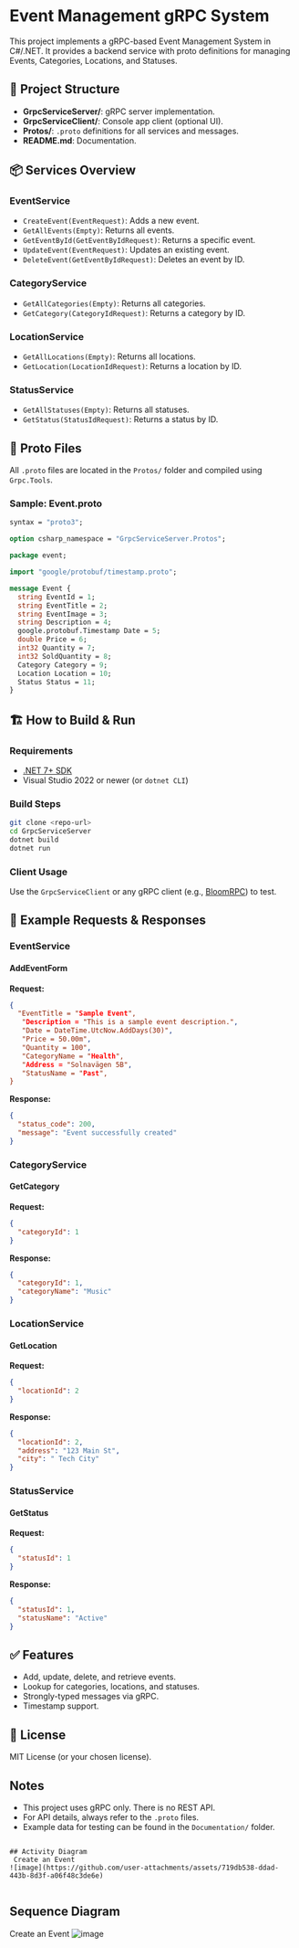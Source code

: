 # Event Management gRPC System

This project implements a gRPC-based Event Management System in C#/.NET. It provides a backend service with proto definitions for managing Events, Categories, Locations, and Statuses.

## 🧩 Project Structure

- **GrpcServiceServer/**: gRPC server implementation.
- **GrpcServiceClient/**: Console app client (optional UI).
- **Protos/**: `.proto` definitions for all services and messages.
- **README.md**: Documentation.

## 📦 Services Overview

### EventService

- `CreateEvent(EventRequest)`: Adds a new event.
- `GetAllEvents(Empty)`: Returns all events.
- `GetEventById(GetEventByIdRequest)`: Returns a specific event.
- `UpdateEvent(EventRequest)`: Updates an existing event.
- `DeleteEvent(GetEventByIdRequest)`: Deletes an event by ID.

### CategoryService

- `GetAllCategories(Empty)`: Returns all categories.
- `GetCategory(CategoryIdRequest)`: Returns a category by ID.

### LocationService

- `GetAllLocations(Empty)`: Returns all locations.
- `GetLocation(LocationIdRequest)`: Returns a location by ID.

### StatusService

- `GetAllStatuses(Empty)`: Returns all statuses.
- `GetStatus(StatusIdRequest)`: Returns a status by ID.

## 📄 Proto Files

All `.proto` files are located in the `Protos/` folder and compiled using `Grpc.Tools`.

### Sample: Event.proto

```proto
syntax = "proto3";

option csharp_namespace = "GrpcServiceServer.Protos";

package event;

import "google/protobuf/timestamp.proto";

message Event {
  string EventId = 1;
  string EventTitle = 2;
  string EventImage = 3;
  string Description = 4;
  google.protobuf.Timestamp Date = 5;
  double Price = 6;
  int32 Quantity = 7;
  int32 SoldQuantity = 8;
  Category Category = 9;
  Location Location = 10;
  Status Status = 11;
}
```

## 🏗️ How to Build & Run

### Requirements

- [.NET 7+ SDK](https://dotnet.microsoft.com/en-us/download)
- Visual Studio 2022 or newer (or `dotnet CLI`)

### Build Steps

```bash
git clone <repo-url>
cd GrpcServiceServer
dotnet build
dotnet run
```

### Client Usage

Use the `GrpcServiceClient` or any gRPC client (e.g., [BloomRPC](https://github.com/bloomrpc/bloomrpc)) to test.

## 📨 Example Requests & Responses

### EventService

#### AddEventForm

**Request:**

```json
{
  "EventTitle = "Sample Event",
   "Description = "This is a sample event description.",
   "Date = DateTime.UtcNow.AddDays(30)",
   "Price = 50.00m",
   "Quantity = 100",
   "CategoryName = "Health",
   "Address = "Solnavägen 5B",
   "StatusName = "Past",
}
```

**Response:**

```json
{
  "status_code": 200,
  "message": "Event successfully created"
}
```

### CategoryService

#### GetCategory

**Request:**

```json
{
  "categoryId": 1
}
```

**Response:**

```json
{
  "categoryId": 1,
  "categoryName": "Music"
}
```

### LocationService

#### GetLocation

**Request:**

```json
{
  "locationId": 2
}
```

**Response:**

```json
{
  "locationId": 2,
  "address": "123 Main St",
  "city": " Tech City"
}
```

### StatusService

#### GetStatus

**Request:**

```json
{
  "statusId": 1
}
```

**Response:**

```json
{
  "statusId": 1,
  "statusName": "Active"
}
```

## ✅ Features

- Add, update, delete, and retrieve events.
- Lookup for categories, locations, and statuses.
- Strongly-typed messages via gRPC.
- Timestamp support.


## 📄 License

MIT License (or your chosen license).


## Notes

- This project uses gRPC only. There is no REST API.
- For API details, always refer to the `.proto` files.
- Example data for testing can be found in the `Documentation/` folder.
```

## Activity Diagram
 Create an Event
![image](https://github.com/user-attachments/assets/719db538-ddad-443b-8d3f-a06f48c3de6e)


```

## Sequence Diagram
Create an Event
![image](https://github.com/user-attachments/assets/7edbe458-1c2f-4550-8319-08962ab979d0)

